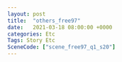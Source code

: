 ```yaml
---
layout: post
title:  "others_free97"
date:   2021-03-18 08:00:00 +0000
categories: Etc
Tags: Story Etc
SceneCode: ["scene_free97_q1_s20"]
---
```

